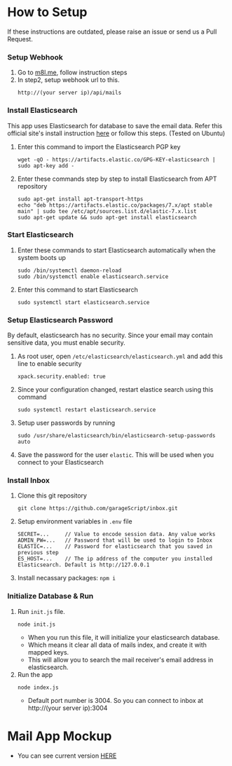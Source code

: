 # How to Setup
If these instructions are outdated, please raise an issue or send us a Pull Request.

### Setup Webhook
1. Go to [m8l.me](https://m8l.me/), follow instruction steps
2. In step2, setup webhook url to this.
    ```
    http://(your server ip)/api/mails
    ```

### Install Elasticsearch
This app uses Elasticsearch for database to save the email data. Refer this official site's install instruction [here](https://www.elastic.co/guide/en/elasticsearch/reference/7.9/deb.html)
or follow this steps. (Tested on Ubuntu)
1. Enter this command to import the Elasticsearch PGP key
    ```
    wget -qO - https://artifacts.elastic.co/GPG-KEY-elasticsearch | sudo apt-key add -
    ```
2. Enter these commands step by step to install Elasticsearch from APT repository 
    ```
    sudo apt-get install apt-transport-https
    echo "deb https://artifacts.elastic.co/packages/7.x/apt stable main" | sudo tee /etc/apt/sources.list.d/elastic-7.x.list
    sudo apt-get update && sudo apt-get install elasticsearch
    ```
    
### Start Elasticsearch
1. Enter these commands to start Elasticsearch automatically when the system boots up
    ```
    sudo /bin/systemctl daemon-reload
    sudo /bin/systemctl enable elasticsearch.service
    ```
2. Enter this command to start Elasticsearch
    ```
    sudo systemctl start elasticsearch.service
    ```

### Setup Elasticsearch Password
By default, elasticsearch has no security. Since your email may contain sensitive data, you must enable security.

1. As root user, open `/etc/elasticsearch/elasticsearch.yml` and add this line to enable security
    ```
    xpack.security.enabled: true
    ```
2. Since your configuration changed, restart elastice search using this command
    ```
    sudo systemctl restart elasticsearch.service
    ```
3. Setup user passwords by running
    ```
    sudo /usr/share/elasticsearch/bin/elasticsearch-setup-passwords auto
    ```
4. Save the password for the user `elastic`. This will be used when you connect to your Elasticsearch

### Install Inbox
1. Clone this git repository
    ```
    git clone https://github.com/garageScript/inbox.git
    ```
2. Setup environment variables in `.env` file
    ```
    SECRET=...     // Value to encode session data. Any value works
    ADMIN_PW=...   // Password that will be used to login to Inbox
    ELASTIC=...    // Password for elasticsearch that you saved in previous step
    ES_HOST=...    // The ip address of the computer you installed Elasticsearch. Default is http://127.0.0.1
    ```
3. Install necassary packages: `npm i`

### Initialize Database & Run
1. Run `init.js` file.
    ```
    node init.js
    ```
    * When you run this file, it will initialize your elasticsearch database.
    * Which means it clear all data of mails index, and create it with mapped keys.
    * This will allow you to search the mail receiver's email address in elasticsearch.
2. Run the app
    ```
    node index.js
    ```
    * Default port number is 3004. So you can connect to inbox at http://(your server ip):3004

# Mail App Mockup
* You can see current version [HERE](https://mail.hoie.kim)
